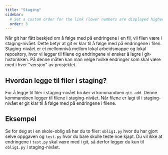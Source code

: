 ```yaml
---
title: "Staging"
sidebar:
  # Set a custom order for the link (lower numbers are displayed higher up)
  order: 3
---
```


Når git har fått beskjed om å følge med på endringene i en fil, vil filen være i staging-nivået. Dette betyr at git er klar til å følge med på endringene i filen. Staging-nivået er et mellomnivå mellom lokal arbeidsmappe og lokal repository, hvor vi legger til filene og endringene vi ønsker å lagre i git-historikken. På denne måten kan man velge hvilke endringer som skal være med i hver "versjon" av prosjektet.

## Hvordan legge til filer i staging?

For å legge til filer i staging-nivået bruker vi kommandoen `git add`. Denne kommandoen legger til filene i staging-nivået. Når filene er lagt til i staging-nivået er git klar til å følge med på endringene i filene.

## Eksempel

Se for deg at i en skole-oblig så har du to filer: `oblig1.py` hvor du har gjort selve oppgaven og `test.py` hvor du bare skulle teste noe kjapt. Du vil ikke at endringene i `test.py` skal være med i git, så derfor legger du kun til `oblig1.py` i staging-nivået.
